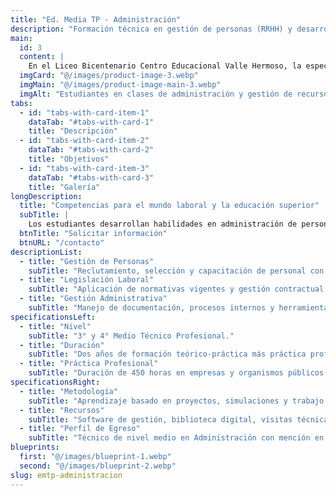 ```yaml
---
title: "Ed. Media TP - Administración"
description: "Formación técnica en gestión de personas (RRHH) y desarrollo organizacional."
main:
  id: 3
  content: |
    En el Liceo Bicentenario Centro Educacional Valle Hermoso, la especialidad de Administración, mención Recursos Humanos, prepara a los estudiantes para desempeñarse en procesos de gestión y apoyo administrativo en organizaciones públicas y privadas. La formación combina competencias prácticas, liderazgo y ética profesional, promoviendo el compromiso y la excelencia en el ámbito laboral.
  imgCard: "@/images/product-image-3.webp"
  imgMain: "@/images/product-image-main-3.webp"
  imgAlt: "Estudiantes en clases de administración y gestión de recursos humanos"
tabs:
  - id: "tabs-with-card-item-1"
    dataTab: "#tabs-with-card-1"
    title: "Descripción"
  - id: "tabs-with-card-item-2"
    dataTab: "#tabs-with-card-2"
    title: "Objetivos"
  - id: "tabs-with-card-item-3"
    dataTab: "#tabs-with-card-3"
    title: "Galería"
longDescription:
  title: "Competencias para el mundo laboral y la educación superior"
  subTitle: |
    Los estudiantes desarrollan habilidades en administración de personal, legislación laboral, procesos de reclutamiento y gestión documental. La especialidad se articula con INACAP y ENAC, y participa en el programa PACE de la Universidad de Chile, facilitando la continuidad de estudios superiores y la inserción laboral en entornos reales de trabajo.
  btnTitle: "Solicitar información"
  btnURL: "/contacto"
descriptionList:
  - title: "Gestión de Personas"
    subTitle: "Reclutamiento, selección y capacitación de personal con enfoque ético y responsable."
  - title: "Legislación Laboral"
    subTitle: "Aplicación de normativas vigentes y gestión contractual en entornos laborales."
  - title: "Gestión Administrativa"
    subTitle: "Manejo de documentación, procesos internos y herramientas digitales de oficina."
specificationsLeft:
  - title: "Nivel"
    subTitle: "3° y 4° Medio Técnico Profesional."
  - title: "Duración"
    subTitle: "Dos años de formación teórico-práctica más práctica profesional."
  - title: "Práctica Profesional"
    subTitle: "Duración de 450 horas en empresas y organismos públicos o privados."
specificationsRight:
  - title: "Metodología"
    subTitle: "Aprendizaje basado en proyectos, simulaciones y trabajo colaborativo en aula taller."
  - title: "Recursos"
    subTitle: "Software de gestión, biblioteca digital, visitas técnicas y experiencias en terreno."
  - title: "Perfil de Egreso"
    subTitle: "Técnico de nivel medio en Administración con mención en Recursos Humanos."
blueprints:
  first: "@/images/blueprint-1.webp"
  second: "@/images/blueprint-2.webp"
slug: emtp-administracion   
---
```


